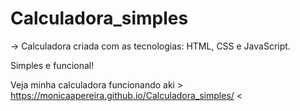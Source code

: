# Calculadora_simples

-> Calculadora criada com as tecnologias: HTML, CSS  e JavaScript.

Simples e funcional!

Veja minha calculadora funcionando aki > https://monicaapereira.github.io/Calculadora_simples/ <
